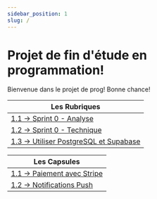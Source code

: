 ```yaml
---
sidebar_position: 1
slug: /
---
```


# Projet de fin d'étude en programmation!

<Row>

<Column>

Bienvenue dans le projet de prog! Bonne chance!

</Column>

</Row>

| **Les Rubriques**                                      |
| ----------------------------------------------------- |
| [1.1 → Sprint 0 - Analyse](rubriques/sprint0-analyse)      |
| [1.2 → Sprint 0 - Technique](rubriques/sprint0-technique)   |
| [1.3 → Utiliser PostgreSQL et Supabase](rubriques/supabase)   |

| **Les Capsules**                                      |
| ----------------------------------------------------- |
| [1.1 → Paiement avec Stripe](capsules-courantes/paiement)      |
| [1.2 → Notifications Push](capsules-courantes/notifications)   |